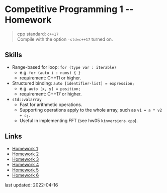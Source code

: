 # Competitive Programming 1 -- Homework

> cpp standard: `c++17` <br>
> Compile with the option `-std=c++17` turned on.

## Skills

- Range-based for loop: `for (type var : iterable)`
    - e.g. `for (auto i : nums) { }`
    - requirement: C++11 or higher.
- Structured binding: `auto [identifier-list] = expression;`
    - e.g. `auto [x, y] = position;`
    - requirement: C++17 or higher.
- `std::valarray`
    - Fast for arithmetic operations.
    - Supporting operations apply to the whole array, such as `v1 = a * v2 + c;`.
    - Useful in implementing FFT (see hw05 `kinversions.cpp`).

## Links

- [Homework 1](https://open.kattis.com/contests/bw78fe)
- [Homework 2](https://open.kattis.com/contests/vrysui)
- [Homework 3](https://open.kattis.com/contests/nffp9r)
- [Homework 4](https://open.kattis.com/contests/vkyd7b)
- [Homework 5](https://open.kattis.com/contests/hbyy5j)
- [Homework 6](https://open.kattis.com/contests/dimhi9)


last updated: 2022-04-16
